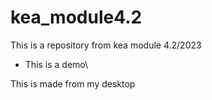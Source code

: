 # kea_module4.2
This is a repository from kea module 4.2/2023

- This is a demo\

This is made from my desktop

